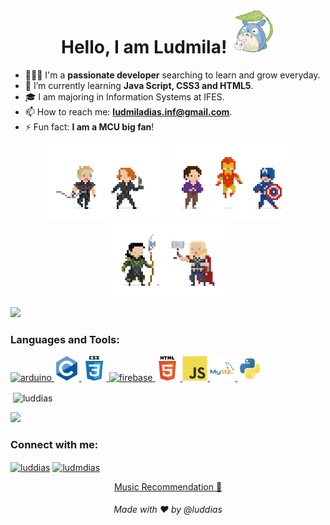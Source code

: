<h1 align="center">Hello, I am Ludmila! <img src="https://github.com/luddias/readmefiles/blob/36a754db25c3821e25b8e200c7b1f72c3727d9fa/original.gif" width="70"> </h1>

- 👨🏽‍💻  I'm a **passionate developer** searching to learn and grow everyday.
- 🌱  I’m currently learning **Java Script, CSS3 and HTML5**. 
- 🎓  l am majoring in Information Systems at IFES.
- 📫  How to reach me: **ludmiladias.inf@gmail.com**.
- ⚡  Fun fact: **I am a MCU big fan**!
  
<p align="center" float="left">
  <img src="https://github.com/luddias/readmefiles/blob/12990d15a6a5aea005679fbbf35bc58018524c4b/0c2a5632830679.569563b0d45b2.gif" width="200" />
  <img src="https://github.com/luddias/readmefiles/blob/12990d15a6a5aea005679fbbf35bc58018524c4b/6966b532830679.569563b0b0d07.gif" width="200" /> 
  <img src="https://github.com/luddias/readmefiles/blob/12990d15a6a5aea005679fbbf35bc58018524c4b/a7dc9332830679.569563b0ef250.gif" width="200" />
</p>
  
<a href="https://www.youtube.com/watch?v=dQw4w9WgXcQ"><img src="https://user-images.githubusercontent.com/73097560/115834477-dbab4500-a447-11eb-908a-139a6edaec5c.gif"></a>
<h3 align="left">Languages and Tools:</h3>
<p align="left"> <a href="https://www.arduino.cc/" target="_blank" rel="noreferrer"> <img src="https://cdn.worldvectorlogo.com/logos/arduino-1.svg" alt="arduino" width="40" height="40"/> </a> <a href="https://www.cprogramming.com/" target="_blank" rel="noreferrer"> <img src="https://raw.githubusercontent.com/devicons/devicon/master/icons/c/c-original.svg" alt="c" width="40" height="40"/> </a> <a href="https://www.w3schools.com/css/" target="_blank" rel="noreferrer"> <img src="https://raw.githubusercontent.com/devicons/devicon/master/icons/css3/css3-original-wordmark.svg" alt="css3" width="40" height="40"/> </a> <a href="https://firebase.google.com/" target="_blank" rel="noreferrer"> <img src="https://www.vectorlogo.zone/logos/firebase/firebase-icon.svg" alt="firebase" width="40" height="40"/> </a> <a href="https://www.w3.org/html/" target="_blank" rel="noreferrer"> <img src="https://raw.githubusercontent.com/devicons/devicon/master/icons/html5/html5-original-wordmark.svg" alt="html5" width="40" height="40"/> </a> <a href="https://developer.mozilla.org/en-US/docs/Web/JavaScript" target="_blank" rel="noreferrer"> <img src="https://raw.githubusercontent.com/devicons/devicon/master/icons/javascript/javascript-original.svg" alt="javascript" width="40" height="40"/> </a> <a href="https://www.mysql.com/" target="_blank" rel="noreferrer"> <img src="https://raw.githubusercontent.com/devicons/devicon/master/icons/mysql/mysql-original-wordmark.svg" alt="mysql" width="40" height="40"/> </a> <a href="https://www.python.org" target="_blank" rel="noreferrer"> <img src="https://raw.githubusercontent.com/devicons/devicon/master/icons/python/python-original.svg" alt="python" width="40" height="40"/> </a> </p>



<p>&nbsp;<img align="center" src="https://github-readme-stats.vercel.app/api?username=luddias&show_icons=true&locale=en" alt="luddias" /></p>


<a href="https://www.youtube.com/watch?v=dQw4w9WgXcQ"><img src="https://user-images.githubusercontent.com/73097560/115834477-dbab4500-a447-11eb-908a-139a6edaec5c.gif"></a>

<h3 align="left">Connect with me:</h3>
<p align="left">
<a href="https://codepen.io/luddias" target="blank"><img align="center" src="https://raw.githubusercontent.com/rahuldkjain/github-profile-readme-generator/master/src/images/icons/Social/codepen.svg" alt="luddias" height="30" width="40" /></a>
<a href="https://instagram.com/ludmdias" target="blank"><img align="center" src="https://raw.githubusercontent.com/rahuldkjain/github-profile-readme-generator/master/src/images/icons/Social/instagram.svg" alt="ludmdias" height="30" width="40" /></a>
</p>

<p align="center"><a href="https://www.youtube.com/watch?v=Os_6c5j6YiQ">Music Recommendation 🎵 </a></p>
<h6 align="center">Made with ❤️ by @luddias </h6>
